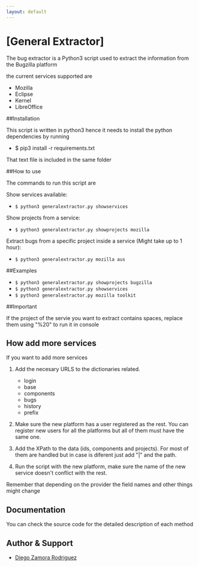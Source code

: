 ```yaml
---
layout: default
---
```


# [General Extractor]

The bug extractor is a Python3 script used to extract the information from the Bugzilla platform

the current services supported are

- Mozilla
- Eclipse
- Kernel
- LibreOffice

##Installation

This script is written in python3 hence it needs
to install the python dependencies by running

 - $ pip3 install -r requirements.txt

That text file is included in the same folder

##How to use

The commands to run this script are

Show services available:

 - `$ python3 generalextractor.py showservices`

Show projects from a service:

 - `$ python3 generalextractor.py showprojects mozilla`

Extract bugs from a specific project inside a service (Might take up to 1 hour):

 - `$ python3 generalextractor.py mozilla aus`

##Examples


- `$ python3 generalextractor.py showprojects bugzilla`
- `$ python3 generalextractor.py showservices`
- `$ python3 generalextractor.py mozilla toolkit`


##Important

If the project of the servie you want to extract contains
spaces, replace them using "%20" to run it in console


## How add more services

If you want to add more services

1. Add the necesary URLS to the dictionaries related.
    - login
    - base
    - components
    - bugs
    - history
    - prefix

2. Make sure the new platform has a user registered as the rest. You can register
  new users for all the platforms but all of them must have the same one.

3. Add the XPath to the data (ids, components and projects). For most
  of them are handled but in case is diferent just add "|" and the path.

4. Run the script with the new platform, make sure the name of the new
  service doesn't conflict with the rest.

Remember that depending on the provider the field names and other things might change

## Documentation

You can check the source code for the detailed description of each method

## Author & Support

* [Diego Zamora Rodriguez](zamoraro@ualberta.ca)
